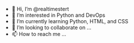 - 👋 Hi, I’m @realtimestert
- 👀 I’m interested in Python and DevOps
- 🌱 I’m currently learning Python, HTML, and CSS
- 💞️ I’m looking to collaborate on ...
- 📫 How to reach me ...

<!---
realtimestert/realtimestert is a ✨ special ✨ repository because its `README.md` (this file) appears on your GitHub profile.
You can click the Preview link to take a look at your changes.
--->
